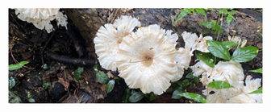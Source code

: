 <img align="centre" alt="intro-pic" src="https://github.com/Fifirex/Fifirex/blob/main/Screenshot 2022-12-15 at 5.16.45 PM.png"/>


